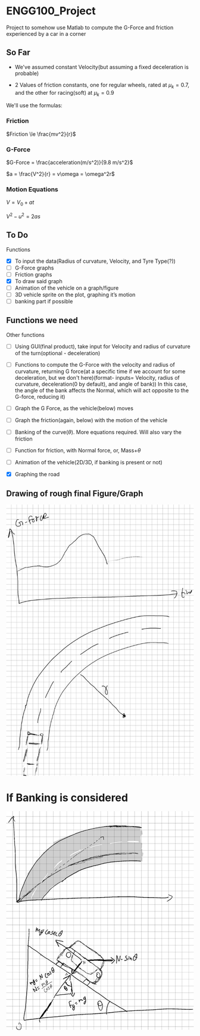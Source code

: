 # ENGG100_Project
Project to somehow use Matlab to compute the G-Force and friction experienced by a car in a corner

## So Far
- We've assumed constant Velocity(but assuming a fixed deceleration is probable)

- 2 Values of friction constants, one for regular wheels, rated at $\mu_k=0.7$, and the other for racing(soft) at $\mu_k=0.9$

We'll use the formulas: 
### Friction
$Friction \le \frac{mv^2}{r}$

### G-Force
$G-Force = \frac{acceleration(m/s^2)}{9.8 m/s^2}$

$a = \frac{V^2}{r} = v\omega = \omega^2r$
### Motion Equations

$V = V_0 + at$

$V^2-u^2 = 2as$

## To Do
 Functions
- [x] To input the data(Radius of curvature, Velocity, and Tyre Type(?))
- [ ] G-Force graphs
- [ ] Friction graphs
- [x] To draw said graph
- [ ] Animation of the vehicle on a graph/figure
- [ ] 3D vehicle sprite on the plot, graphing it’s motion
- [ ] banking part if possible

## Functions we need
 Other functions
- [ ] Using GUI(final product), take input for Velocity and radius of curvature of the turn(optional - deceleration) 
- [ ] Functions to compute the G-Force with the velocity and radius of curvature, returning G force(at a specific time 
if we account for some deceleration, but we don't here)(format- inputs= Velocity, radius of curvature, deceleration(0 by default), and angle of bank))
In this case, the angle of the bank affects the Normal, which will act opposite to the G-force, reducing it)
- [ ] Graph the G Force, as the vehicle(below) moves
- [ ] Graph the friction(again, below) with the motion of the vehicle
- [ ] Banking of the curve($\theta$). More equations required. Will also vary the friction
- [ ] Function for friction, with Normal force, or, Mass+$\theta$
- [ ] Animation of the vehicle(2D/3D, if banking is present or not)
- [x] Graphing the road


## Drawing of rough final Figure/Graph
![Rough Representation of the end result/Figure](/Pic.jpg)

# If Banking is considered
![Rough Drawing and hopefully correct equations](/Bank.jpg) 